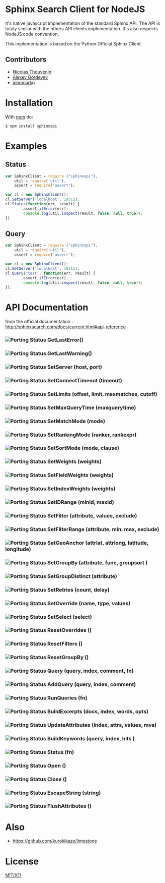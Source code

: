 # Sphinx Search Client for NodeJS

It's native javascript implementation of the standard Sphinx API. The API is totaly similar with the others API clients 
implementation. It's also respects NodeJS code convention.

This implementation is based on the Python Official Sphinx Client. 

## Contributors

  * [Nicolas Thouvenin](https://github.com/touv) 
  * [Alexey Gordeyev](https://github.com/biggora)
  * [johnmarkg](https://github.com/johnmarkg)

# Installation

With [npm](http://npmjs.org) do:

    $ npm install sphinxapi


# Examples

## Status

```javascript
var SphinxClient = require ("sphinxapi"),
	util = require('util'),
	assert = require('assert');

var cl = new SphinxClient();
cl.SetServer('localhost', 19312);
cl.Status(function(err, result) {
		assert.ifError(err);
		console.log(util.inspect(result, false, null, true));
})
```

## Query

```javascript
var SphinxClient = require ("sphinxapi"),
	util = require('util'),
	assert = require('assert');

var cl = new SphinxClient();
cl.SetServer('localhost', 19312);
cl.Query('test', function(err, result) { 
		assert.ifError(err);
		console.log(util.inspect(result, false, null, true));
});
```

# API Documentation

from the official documentation : http://sphinxsearch.com/docs/current.html#api-reference

### ![Porting Status](https://github.com/touv/node-sphinxapi/raw/master/vert.png) GetLastError() 
### ![Porting Status](https://github.com/touv/node-sphinxapi/raw/master/vert.png) GetLastWarning() 
### ![Porting Status](https://github.com/touv/node-sphinxapi/raw/master/vert.png) SetServer (host, port) 
### ![Porting Status](https://github.com/touv/node-sphinxapi/raw/master/vert.png) SetConnectTimeout (timeout) 
### ![Porting Status](https://github.com/touv/node-sphinxapi/raw/master/vert.png) SetLimits (offset, limit, maxmatches, cutoff) 
### ![Porting Status](https://github.com/touv/node-sphinxapi/raw/master/vert.png) SetMaxQueryTime (maxquerytime) 
### ![Porting Status](https://github.com/touv/node-sphinxapi/raw/master/vert.png) SetMatchMode (mode) 
### ![Porting Status](https://github.com/touv/node-sphinxapi/raw/master/vert.png) SetRankingMode (ranker, rankexpr) 
### ![Porting Status](https://github.com/touv/node-sphinxapi/raw/master/vert.png) SetSortMode (mode, clause) 
### ![Porting Status](https://github.com/touv/node-sphinxapi/raw/master/vert.png) SetWeights (weights) 
### ![Porting Status](https://github.com/touv/node-sphinxapi/raw/master/vert.png) SetFieldWeights (weights) 
### ![Porting Status](https://github.com/touv/node-sphinxapi/raw/master/vert.png) SetIndexWeights (weights) 
### ![Porting Status](https://github.com/touv/node-sphinxapi/raw/master/vert.png) SetIDRange (minid, maxid) 
### ![Porting Status](https://github.com/touv/node-sphinxapi/raw/master/vert.png) SetFilter (attribute, values, exclude) 
### ![Porting Status](https://github.com/touv/node-sphinxapi/raw/master/vert.png) SetFilterRange (attribute, min, max, exclude) 
### ![Porting Status](https://github.com/touv/node-sphinxapi/raw/master/vert.png) SetGeoAnchor (attrlat, attrlong, latitude, longitude) 
### ![Porting Status](https://github.com/touv/node-sphinxapi/raw/master/vert.png) SetGroupBy (attribute, func, groupsort ) 
### ![Porting Status](https://github.com/touv/node-sphinxapi/raw/master/vert.png) SetGroupDistinct (attribute) 
### ![Porting Status](https://github.com/touv/node-sphinxapi/raw/master/vert.png) SetRetries (count, delay) 
### ![Porting Status](https://github.com/touv/node-sphinxapi/raw/master/vert.png) SetOverride (name, type, values) 
### ![Porting Status](https://github.com/touv/node-sphinxapi/raw/master/vert.png) SetSelect (select) 
### ![Porting Status](https://github.com/touv/node-sphinxapi/raw/master/vert.png) ResetOverrides () 
### ![Porting Status](https://github.com/touv/node-sphinxapi/raw/master/vert.png) ResetFilters () 
### ![Porting Status](https://github.com/touv/node-sphinxapi/raw/master/vert.png) ResetGroupBy () 
### ![Porting Status](https://github.com/touv/node-sphinxapi/raw/master/vert.png) Query (query, index, comment, fn) 
### ![Porting Status](https://github.com/touv/node-sphinxapi/raw/master/vert.png) AddQuery (query, index, comment) 
### ![Porting Status](https://github.com/touv/node-sphinxapi/raw/master/vert.png) RunQueries (fn) 
### ![Porting Status](https://github.com/touv/node-sphinxapi/raw/master/rouge.png) BuildExcerpts (docs, index, words, opts) 
### ![Porting Status](https://github.com/touv/node-sphinxapi/raw/master/rouge.png) UpdateAttributes (index, attrs, values, mva) 
### ![Porting Status](https://github.com/touv/node-sphinxapi/raw/master/rouge.png) BuildKeywords (query, index, hits ) 
### ![Porting Status](https://github.com/touv/node-sphinxapi/raw/master/vert.png) Status (fn) 
### ![Porting Status](https://github.com/touv/node-sphinxapi/raw/master/rouge.png) Open () 
### ![Porting Status](https://github.com/touv/node-sphinxapi/raw/master/rouge.png) Close () 
### ![Porting Status](https://github.com/touv/node-sphinxapi/raw/master/rouge.png) EscapeString (string)
### ![Porting Status](https://github.com/touv/node-sphinxapi/raw/master/vert.png) FlushAttributes () 

# Also

* https://github.com/kurokikaze/limestone

# License

[MIT/X11](./blob/master/LICENSE)

